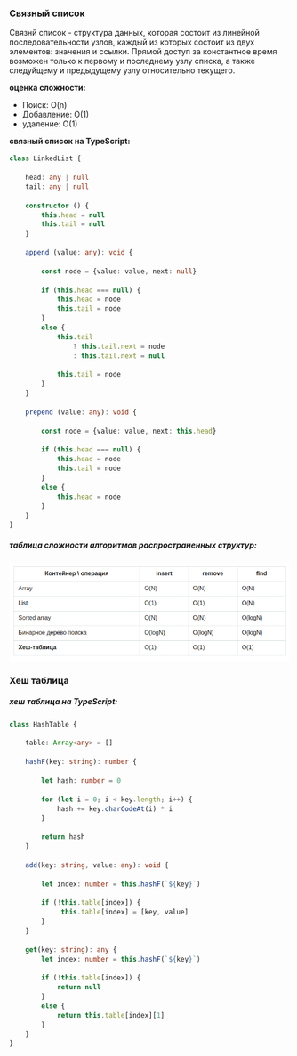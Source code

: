 ### Связный список

Связнй список - структура данных, которая состоит из линейной последовательности узлов, каждый из которых состоит из двух элементов: значения и ссылки. Прямой доступ за константное время возможен только к первому и последнему узлу списка, а также следуйщему и предыдущему узлу относительно текущего.

__оценка сложности:__  
- Поиск:      O(n)
- Добавление: O(1)
- удаление:   O(1)

__связный список на TypeScript:__  
```ts
class LinkedList {

    head: any | null
    tail: any | null 

    constructor () {
        this.head = null
        this.tail = null
    }

    append (value: any): void {

        const node = {value: value, next: null}

        if (this.head === null) {
            this.head = node
            this.tail = node
        }
        else {
            this.tail 
                ? this.tail.next = node 
                : this.tail.next = null 

            this.tail = node
        }
    }

    prepend (value: any): void {

        const node = {value: value, next: this.head}

        if (this.head === null) {
            this.head = node
            this.tail = node    
        }
        else {
            this.head = node    
        }
    }
}
```


##### таблица сложности алгоритмов распространенных структур:

<img src="/assets/structs.png">

### Хеш таблица  

##### хеш таблица на TypeScript:  

```ts
class HashTable {

    table: Array<any> = []

    hashF(key: string): number {

        let hash: number = 0

        for (let i = 0; i < key.length; i++) {
            hash += key.charCodeAt(i) * i 
        }

        return hash
    }

    add(key: string, value: any): void {

        let index: number = this.hashF(`${key}`)

        if (!this.table[index]) {
             this.table[index] = [key, value]
        }
    }

    get(key: string): any {
        let index: number = this.hashF(`${key}`)

        if (!this.table[index]) {
            return null
        }
        else {
            return this.table[index][1]
        }
    }
}
```
